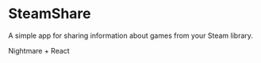 # SteamShare

A simple app for sharing information about games from your Steam library.

Nightmare + React
